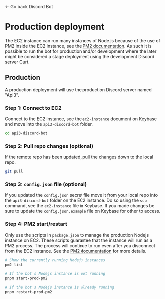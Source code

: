 <link rel="stylesheet" type="text/css" href="styles.css">
<div onclick="history.back()" class="btn"><span class="arrow">←</span> Go back <span class="title">Discord Bot</span></div>

# Production deployment

The EC2 instance can run many instances of Node.js because of the use of PM2 inside the EC2 instance, see the [PM2 documentation](pm2). As such it is possible to run the bot for production and/or development where the later might be considered a stage deployment using the development Discord server Curt.

## Production

A production deployment will use the production Discord server named "Api3".

### Step 1: Connect to EC2

Connect to the EC2 instance, see the `ec2-instance` document on Keybase and move into the `api3-discord-bot` folder.

```sh
cd api3-discord-bot
```

### Step 2: Pull repo changes (optional)

If the remote repo has been updated, pull the changes down to the local repo.

```sh
git pull
```

### Step 3: `config.json` file (optional)

If you updated the `config.json` secret file move it from your local repo into the `api3-discord-bot` folder on the EC2 instance. Do so using the `scp` command, see the `ec2-instance` file in Keybase. If you made changes be sure to update the `config.json.example` file on Keybase for other to access.

### Step 4: PM2 start/restart

Only use the scripts in `package.json` to manage the production Nodejs instance on EC2. These scripts guarantee that the instance will run as a PM2 process. The process will continue to run even after you disconnect from the EC2 instance. See the [PM2 documentation](pm2) for more details.

```sh
# Show the currently running Nodejs instances
pm2 list

# If the bot's Nodejs instance is not running
pnpm start-prod-pm2

# If the bot's Nodejs instance is already running
pnpm restart-prod-pm2

```
